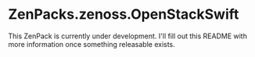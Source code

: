 # ZenPacks.zenoss.OpenStackSwift
This ZenPack is currently under development. I'll fill out this README with
more information once something releasable exists.

